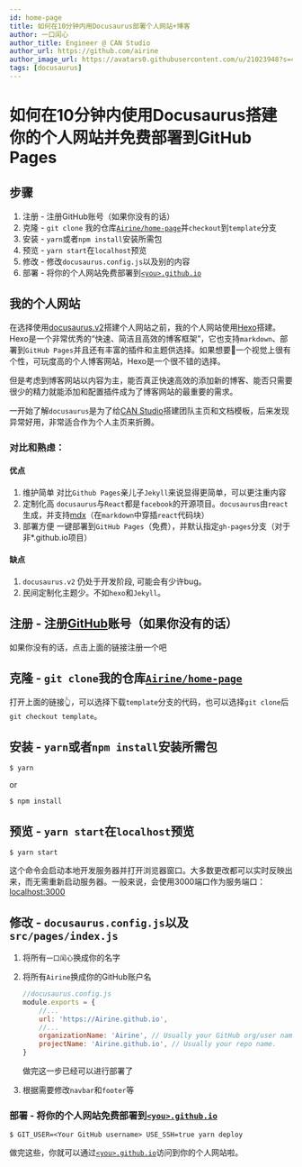 ```yaml
---
id: home-page
title: 如何在10分钟内用Docusaurus部署个人网站+博客
author: 一口闰心
author_title: Engineer @ CAN Studio
author_url: https://github.com/airine
author_image_url: https://avatars0.githubusercontent.com/u/21023948?s=400&u=e58fbc5dd11690f1bfa846950fd988017a24de81&v=4
tags: [docusaurus]
---
```


# 如何在10分钟内使用Docusaurus搭建你的个人网站并免费部署到GitHub Pages

## 步骤

1. 注册 - 注册GitHub账号（如果你没有的话）
2. 克隆 - `git clone` 我的仓库[`Airine/home-page`](https://github.com/airine/home-page)并`checkout`到`template`分支
3. 安装 - `yarn`或者`npm install`安装所需包
4. 预览 - `yarn start`在`localhost`预览
5. 修改 - 修改`docusaurus.config.js`以及别的内容
6. 部署 - 将你的个人网站免费部署到[`<you>.github.io`](https://blog.aaron-xin.tech/)

<!--truncate-->

## 我的个人网站

在选择使用[docusaurus.v2](https://v2.docusaurus.io/)搭建个人网站之前，我的个人网站使用[Hexo](https://hexo.io/)搭建。Hexo是一个非常优秀的“快速、简洁且高效的博客框架”，它也支持`markdown`、部署到`GitHub Pages`并且还有丰富的插件和主题供选择。如果想要一个视觉上很有个性，可玩度高的个人博客网站，Hexo是一个很不错的选择。

但是考虑到博客网站以内容为主，能否真正快速高效的添加新的博客、能否只需要很少的精力就能添加和配置插件成为了博客网站的最重要的需求。

一开始了解`docusaurus`是为了给[CAN Studio](https://github.com/SUSTech-CANStudio/SUSTech-CANStudio.github.io)搭建团队主页和文档模板，后来发现异常好用，非常适合作为个人主页来折腾。

### 对比和熟虑：

#### 优点
1. 维护简单
    对比`Github Pages`亲儿子`Jekyll`来说显得更简单，可以更注重内容
2. 定制化高
    `docusaurus`与`React`都是`facebook`的开源项目。`docusaurus`由`react`生成，并支持[mdx](https://mdxjs.com)（在`markdown`中穿插`react`代码块）
3. 部署方便
    一键部署到`GitHub Pages`（免费），并默认指定`gh-pages`分支（对于非*.github.io项目）

#### 缺点
1. `docusaurus.v2` 仍处于开发阶段, 可能会有少许bug。
2. 民间定制化主题少。不如`hexo`和`Jekyll`。

## 注册 - 注册[GitHub](https://github.com/join)账号（如果你没有的话）

如果你没有的话，点击上面的链接注册一个吧

## 克隆 - `git clone`我的仓库[`Airine/home-page`](https://github.com/airine/home-page)

打开上面的链接👆，可以选择下载`template`分支的代码，也可以选择`git clone`后`git checkout template`。


## 安装 - `yarn`或者`npm install`安装所需包

```
$ yarn
```
or 
```
$ npm install
```

## 预览 - `yarn start`在`localhost`预览

```
$ yarn start
```

这个命令会启动本地开发服务器并打开浏览器窗口。大多数更改都可以实时反映出来，而无需重新启动服务器。一般来说，会使用3000端口作为服务端口：[localhost:3000](http://localhost:3000)

## 修改 - `docusaurus.config.js`以及`src/pages/index.js`

1. 将所有`一口闰心`换成你的名字

2. 将所有`Airine`换成你的GitHub账户名

    ```javaScript
    //docusaurus.config.js
    module.exports = {
        //...
        url: 'https://Airine.github.io',
        //...
        organizationName: 'Airine', // Usually your GitHub org/user name.
        projectName: 'Airine.github.io', // Usually your repo name.
    }
    ```

    做完这一步已经可以进行部署了

3. 根据需要修改`navbar`和`footer`等

### 部署 - 将你的个人网站免费部署到[`<you>.github.io`](https://blog.aaron-xin.tech/)

```
$ GIT_USER=<Your GitHub username> USE_SSH=true yarn deploy
```

做完这些，你就可以通过[`<you>.github.io`](https://blog.aaron-xin.tech/)访问到你的个人网站啦。